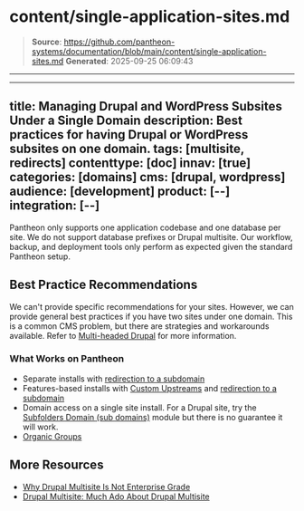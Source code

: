 # content/single-application-sites.md

> **Source**: https://github.com/pantheon-systems/documentation/blob/main/content/single-application-sites.md
> **Generated**: 2025-09-25 06:09:43

---

---
title: Managing Drupal and WordPress Subsites Under a Single Domain
description: Best practices for having Drupal or WordPress subsites on one domain.
tags: [multisite, redirects]
contenttype: [doc]
innav: [true]
categories: [domains]
cms: [drupal, wordpress]
audience: [development]
product: [--]
integration: [--]
---

Pantheon only supports one application codebase and one database per site. We do not support database prefixes or Drupal multisite. Our workflow, backup, and deployment tools only perform as expected given the standard Pantheon setup.

## Best Practice Recommendations
We can't provide specific recommendations for your sites. However, we can provide general best practices if you have two sites under one domain. This is a common CMS problem, but there are strategies and workarounds available. Refer to [Multi-headed Drupal](https://www.palantir.net/blog/multi-headed-drupal) for more information.

### What Works on Pantheon

- Separate installs with [redirection to a subdomain](/guides/domains)
- Features-based installs with [Custom Upstreams](/guides/custom-upstream) and [redirection to a subdomain](/guides/domains)
- Domain access on a single site install. For a Drupal site, try the [Subfolders Domain (sub domains)](https://www.drupal.org/project/subfolders_domain) module but there is no guarantee it will work.
- [Organic Groups](https://www.drupal.org/project/og)  

## More Resources

- [Why Drupal Multisite Is Not Enterprise Grade](https://pantheon.io/blog/why-drupal-multisite-not-enterprise-grade)  
- [Drupal Multisite: Much Ado About Drupal Multisite](https://pantheon.io/blog/drupal-multisite-much-ado-about-drupal-multisite)  
